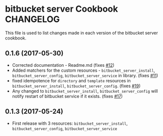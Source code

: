 # bitbucket server Cookbook CHANGELOG

This file is used to list changes made in each version of the bitbucket server cookbook.

## 0.1.6 (2017-05-30)

- Corrected documentation - Readme.md (fixes [#12](/bharathcp/bitbucket_server/issues/12))
- Added matchers for the custom resources - `bitbucket_server_install`, `bitbucket_server_config`, `bitbucket_server_service` in library. (fixes [#11](/bharathcp/bitbucket_server/issues/11))
- fixed idempotence for `directory` and `template` resources in `bitbucket_server_install`, `bitbucket_server_config`. (fixes [#19](/bharathcp/bitbucket_server/issues/19))
- Any changed to `bitbucket_server_install`, `bitbucket_server_config` will notify restart of bitbucket service if it exists. (fixes [#17](/bharathcp/bitbucket_server/issues/17))

## 0.1.3 (2017-05-24)

- First release with 3 resources: `bitbucket_server_install`, `bitbucket_server_config`, `bitbucket_server_service`